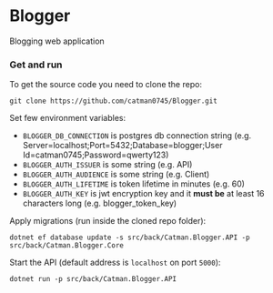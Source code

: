# Blogger
Blogging web application

### Get and run

To get the source code you need to clone the repo:
```
git clone https://github.com/catman0745/Blogger.git
```

Set few environment variables:
- `BLOGGER_DB_CONNECTION` is postgres db connection string (e.g. Server=localhost;Port=5432;Database=blogger;User Id=catman0745;Password=qwerty123)
- `BLOGGER_AUTH_ISSUER` is some string (e.g. API)
- `BLOGGER_AUTH_AUDIENCE` is some string (e.g. Client)
- `BLOGGER_AUTH_LIFETIME` is token lifetime in minutes (e.g. 60)
- `BLOGGER_AUTH_KEY` is jwt encryption key and it **must be** at least 16 characters long (e.g. blogger_token_key)

Apply migrations (run inside the cloned repo folder):
```
dotnet ef database update -s src/back/Catman.Blogger.API -p src/back/Catman.Blogger.Core
```

Start the API (default address is `localhost` on port `5000`):
```
dotnet run -p src/back/Catman.Blogger.API
```

